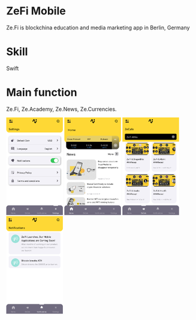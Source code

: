 # ZeFi Mobile
Ze.Fi is blockchina education and media marketing app in Berlin, Germany

# Skill
Swift

# Main function
Ze.Fi, Ze.Academy, Ze.News, Ze.Currencies.

<img src="img1.png" width="30%" />
<img src="img2.png" width="30%" />
<img src="img3.png" width="30%" />
<img src="img4.png" width="30%" />
